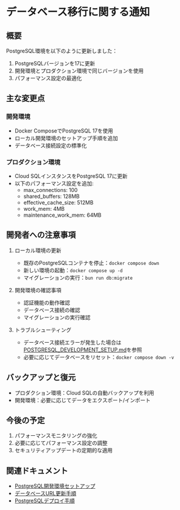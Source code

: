 # データベース移行に関する通知

## 概要

PostgreSQL環境を以下のように更新しました：

1. PostgreSQLバージョンを17に更新
2. 開発環境とプロダクション環境で同じバージョンを使用
3. パフォーマンス設定の最適化

## 主な変更点

### 開発環境

- Docker ComposeでPostgreSQL 17を使用
- ローカル開発環境のセットアップ手順を追加
- データベース接続設定の標準化

### プロダクション環境

- Cloud SQLインスタンスをPostgreSQL 17に更新
- 以下のパフォーマンス設定を追加:
  - max_connections: 100
  - shared_buffers: 128MB
  - effective_cache_size: 512MB
  - work_mem: 4MB
  - maintenance_work_mem: 64MB

## 開発者への注意事項

1. ローカル環境の更新
   - 既存のPostgreSQLコンテナを停止：`docker compose down`
   - 新しい環境の起動：`docker compose up -d`
   - マイグレーションの実行：`bun run db:migrate`

2. 開発環境の確認事項
   - 認証機能の動作確認
   - データベース接続の確認
   - マイグレーションの実行確認

3. トラブルシューティング
   - データベース接続エラーが発生した場合は[POSTGRESQL_DEVELOPMENT_SETUP.md](./POSTGRESQL_DEVELOPMENT_SETUP.md)を参照
   - 必要に応じてデータベースをリセット：`docker compose down -v`

## バックアップと復元

- プロダクション環境：Cloud SQLの自動バックアップを利用
- 開発環境：必要に応じてデータをエクスポート/インポート

## 今後の予定

1. パフォーマンスモニタリングの強化
2. 必要に応じてパフォーマンス設定の調整
3. セキュリティアップデートの定期的な適用

## 関連ドキュメント

- [PostgreSQL開発環境セットアップ](./POSTGRESQL_DEVELOPMENT_SETUP.md)
- [データベースURL更新手順](./DATABASE_URL_UPDATE.md)
- [PostgreSQLデプロイ手順](./POSTGRESQL_DEPLOYMENT_PROCEDURE.md)
